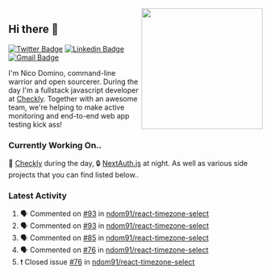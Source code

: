 <img align="right" src="https://user-images.githubusercontent.com/7415984/172472491-91b16eac-fa22-4ecf-92df-d687139fd1f9.gif" width="240" />

## Hi there 👋

[![Twitter Badge](https://img.shields.io/badge/-@ndom91-1ca0f1?style=flat-square&labelColor=1ca0f1&logo=twitter&logoColor=white&link=https://twitter.com/ndom91)](https://twitter.com/ndom91) [![Linkedin Badge](https://img.shields.io/badge/-ndom91-blue?style=flat-square&logo=Linkedin&logoColor=white&link=https://www.linkedin.com/in/ndom91/)](https://www.linkedin.com/in/ndom91/) [![Gmail Badge](https://img.shields.io/badge/-yo@ndo.dev-c14438?style=flat-square&logo=mail.ru&logoColor=white&link=mailto:yo@ndo.dev)](mailto:yo@ndo.dev)

I'm Nico Domino, command-line warrior and open sourcerer. During the day I'm a fullstack javascript developer at [Checkly](https://checklyhq.com). Together with an awesome team, we're helping to make active monitoring and end-to-end web app testing kick ass!

### Currently Working On..

🦝 [Checkly](https://checklyhq.com) during the day, 🔒 [NextAuth.js](https://github.com/nextauthjs/next-auth) at night. As well as various side projects that you can find listed below..

<!--START_SECTION_PROFILE_VIEWS:readme-info-->
<!--END_SECTION_PROFILE_VIEWS:readme-info-->

<!--START_SECTION_DAILY_COMMIT:readme-info-->
<!--END_SECTION_DAILY_COMMIT:readme-info-->

<!--START_SECTION_WEEKLY_COMMIT:readme-info-->
<!--END_SECTION_WEEKLY_COMMIT:readme-info-->

### Latest Activity

<!--START_SECTION:activity-->
1. 🗣 Commented on [#93](https://github.com/ndom91/react-timezone-select/issues/93) in [ndom91/react-timezone-select](https://github.com/ndom91/react-timezone-select)
2. 🗣 Commented on [#93](https://github.com/ndom91/react-timezone-select/issues/93) in [ndom91/react-timezone-select](https://github.com/ndom91/react-timezone-select)
3. 🗣 Commented on [#85](https://github.com/ndom91/react-timezone-select/issues/85) in [ndom91/react-timezone-select](https://github.com/ndom91/react-timezone-select)
4. 🗣 Commented on [#76](https://github.com/ndom91/react-timezone-select/issues/76) in [ndom91/react-timezone-select](https://github.com/ndom91/react-timezone-select)
5. ❗️ Closed issue [#76](https://github.com/ndom91/react-timezone-select/issues/76) in [ndom91/react-timezone-select](https://github.com/ndom91/react-timezone-select)
<!--END_SECTION:activity-->
